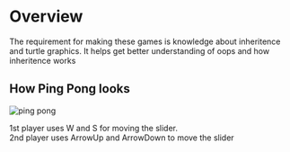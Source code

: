 # Overview

The requirement for making these games is knowledge about inheritence and turtle graphics. It helps get better understanding of oops and how inheritence works

## How Ping Pong looks

![ping pong](https://github.com/chauhan-mukul/Arcade-Games-using-turtle-graphics/assets/143337342/c3845219-4868-44ac-a785-b16d2aa42614)

1st player uses W and S for moving the slider.<br>
2nd player uses ArrowUp and ArrowDown to move the slider<br>
